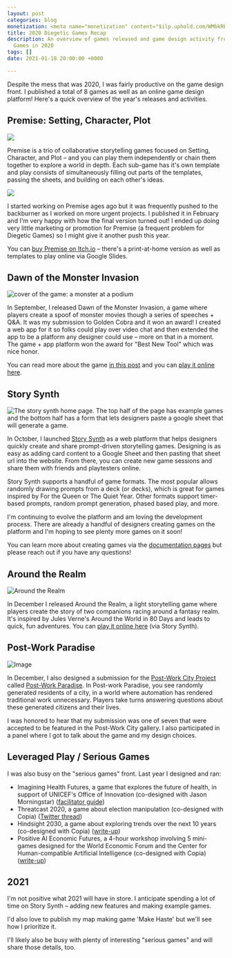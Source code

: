 ```yaml
---
layout: post
categories: blog
monetization: <meta name="monetization" content="$ilp.uphold.com/WMbkRBiZFgbx">
title: 2020 Diegetic Games Recap
description: An overview of games released and game design activity from Diegetic
  Games in 2020
tags: []
date: 2021-01-18 20:00:00 +0000

---
```

Despite the mess that was 2020, I was fairly productive on the game design front. I published a total of 8 games as well as an online game design platform! Here's a quick overview of the year's releases and activities.

## Premise: Setting, Character, Plot

![](https://img.itch.zone/aW1nLzI5OTI1MDkucG5n/original/a1zzZN.png)

Premise is a trio of collaborative storytelling games focused on Setting, Character, and Plot – and you can play them independently or chain them together to explore a world in depth. Each sub-game has it's own template and play consists of simultaneously filling out parts of the templates, passing the sheets, and building on each other's ideas.

![](https://img.itch.zone/aW1hZ2UvNTQ2NDI4LzI5OTYyNDMucG5n/347x500/zimD9l.png)

I started working on Premise ages ago but it was frequently pushed to the backburner as I worked on more urgent projects. I published it in February and I'm very happy with how the final version turned out! I ended up doing very little marketing or promotion for Premise (a frequent problem for Diegetic Games) so I might give it another push this year.

You can [buy Premise on Itch.io](https://randylubin.itch.io/premise-setting-character-plot) – there's a print-at-home version as well as templates to play online via Google Slides.

## Dawn of the Monster Invasion

![cover of the game: a monster at a podium](https://diegeticgames.com/img/monster-game-cover.png)

In September, I released Dawn of the Monster Invasion, a game where players create a spoof of monster movies though a series of speeches + Q&A. It was my submission to Golden Cobra and it won an award! I created a web app for it so folks could play over video chat and then extended the app to be a platform any designer could use – more on that in a moment. The game + app platform won the award for "Best New Tool" which was nice honor.

You can read more about the game [in this post](https://diegeticgames.com/blog/2020/09/21/dawn-of-the-monster-invasion-my-golden-cobra-2020-submission.html) and you can [play it online here](http://monster.diegeticgames.com/).

## Story Synth

![The story synth home page. The top half of the page has example games and the bottom half has a form that lets designers paste a google sheet that will generate a game.](https://pbs.twimg.com/media/EnrvrCcVQAERNUm?format=png&name=900x900)

In October, I launched [Story Synth](http://storysynth.org/) as a web platform that helps designers quickly create and share prompt-driven storytelling games. Designing is as easy as adding card content to a Google Sheet and then pasting that sheet url into the website. From there, you can create new game sessions and share them with friends and playtesters online.

Story Synth supports a handful of game formats. The most popular allows randomly drawing prompts from a deck (or decks), which is great for games inspired by For the Queen or The Quiet Year. Other formats support timer-based prompts, random prompt generation, phased based play, and more.

I'm continuing to evolve the platform and am loving the development process. There are already a handful of designers creating games on the platform and I'm hoping to see plenty more games on it soon!

You can learn more about creating games via the [documentation pages](https://docs.storysynth.org/guide/#overview) but please reach out if you have any questions!

## Around the Realm

![Around the Realm](https://img.itch.zone/aW1nLzQ4MzQ2OTIucG5n/original/LIweGl.png)

In December I released Around the Realm, a light storytelling game where players create the story of two companions racing around a fantasy realm. It's inspired by Jules Verne's Around the World in 80 Days and leads to quick, fun adventures. You can [play it online here](http://storysynth.org/Games/Around-The-Realm) (via Story Synth).

## Post-Work Paradise

![Image](https://pbs.twimg.com/media/Eq7MjPfU0AE1mTc?format=png&name=small)

In December, I also designed a submission for the [Post-Work City Project](https://postwork.city/) called [Post-Work Paradise](http://storysynth.org/games/Post-Work-City). In Post-work Paradise, you see randomly generated residents of a city, in a world where automation has rendered traditional work unnecessary. Players take turns answering questions about these generated citizens and their lives.

I was honored to hear that my submission was one of seven that were accepted to be featured in the Post-Work City gallery. I also participated in a panel where I got to talk about the game and my design choices.

## Leveraged Play / Serious Games

I was also busy on the "serious games" front. Last year I designed and ran:

* Imagining Health Futures, a game that explores the future of health, in support of UNICEF's Office of Innovation (co-designed with Jason Morningstar) ([facilitator guide](https://drive.google.com/file/d/1ZWTMnG3gqjG2R2Mc95uodPoNo-GnNR5V/view?usp=sharing))
* Threatcast 2020, a game about election manipulation (co-designed with Copia) ([Twitter thread](https://twitter.com/randylubin/status/1299135869803085826))
* Hindsight 2030, a game about exploring trends over the next 10 years (co-designed with Copia) ([write-up](https://www.techdirt.com/articles/20201130/10074645790/copia-gaming-hour-experiment-getting-together-virtually-to-play-with-future.shtml))
* Positive AI Economic Futures, a 4-hour workshop involving 5 mini-games designed for the World Economic Forum and the Center for Human-compatible Artificial Intelligence (co-designed with Copia) ([write-up](https://blog.randylubin.com/positive-ai-economic-futures-workshop))

## 2021

I'm not positive what 2021 will have in store. I anticipate spending a lot of time on Story Synth – adding new features and making example games.

I'd also love to publish my map making game 'Make Haste' but we'll see how I prioritize it.

I'll likely also be busy with plenty of interesting "serious games" and will share those details, too.